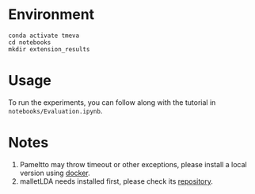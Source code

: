 # Environment
```
conda activate tmeva
cd notebooks
mkdir extension_results
```

# Usage
To run the experiments, you can follow along with the tutorial in `notebooks/Evaluation.ipynb`. 

# Notes
1. Pameltto may throw timeout or other exceptions, please install a local version using [docker](https://github.com/dice-group/Palmetto).
2. malletLDA needs installed first, please check its [repository](https://mimno.github.io/Mallet/).
